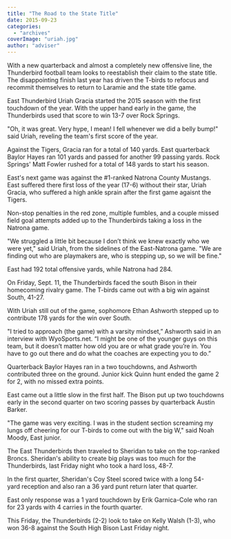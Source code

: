 ```yaml
---
title: "The Road to the State Title"
date: 2015-09-23
categories: 
  - "archives"
coverImage: "uriah.jpg"
author: "adviser"
---
```


With a new quarterback and almost a completely new offensive line, the Thunderbird football team looks to reestablish their claim to the state title. The disappointing finish last year has driven the T-birds to refocus and recommit themselves to return to Laramie and the state title game.

East Thunderbird Uriah Gracia started the 2015 season with the first touchdown of the year. With the upper hand early in the game, the Thunderbirds used that score to win 13-7 over Rock Springs.

"Oh, it was great. Very hype, I mean! I fell whenever we did a belly bump!" said Uriah, reveling the team's first score of the year.

Against the Tigers, Gracia ran for a total of 140 yards. East quarterback Baylor Hayes ran 101 yards and passed for another 99 passing yards. Rock Springs' Matt Fowler rushed for a total of 148 yards to start his season.

East's next game was against the #1-ranked Natrona County Mustangs. East suffered there first loss of the year (17-6) without their star, Uriah Gracia, who suffered a high ankle sprain after the first game agaisnt the Tigers.

Non-stop penalties in the red zone, multiple fumbles, and a couple missed field goal attempts added up to the Thunderbirds taking a loss in the Natrona game.

"We struggled a little bit because I don’t think we knew exactly who we were yet," said Uriah, from the sidelines of the East-Natrona game. "We are finding out who are playmakers are, who is stepping up, so we will be fine."

East had 192 total offensive yards, while Natrona had 284.

On Friday, Sept. 11, the Thunderbirds faced the south Bison in their homecoming rivalry game. The T-birds came out with a big win against South, 41-27.

With Uriah still out of the game, sophomore Ethan Ashworth stepped up to contribute 178 yards for the win over South.

"I tried to approach (the game) with a varsity mindset,” Ashworth said in an interview with WyoSports.net. “I might be one of the younger guys on this team, but it doesn’t matter how old you are or what grade you’re in. You have to go out there and do what the coaches are expecting you to do.”

Quarterback Baylor Hayes ran in a two touchdowns, and Ashworth contributed three on the ground. Junior kick Quinn hunt ended the game 2 for 2, with no missed extra points.

East came out a little slow in the first half. The Bison put up two touchdowns early in the second quarter on two scoring passes by quarterback Austin Barker.

"The game was very exciting. I was in the student section screaming my lungs off cheering for our T-birds to come out with the big W," said Noah Moody, East junior.

The East Thunderbirds then traveled to Sheridan to take on the top-ranked Broncs. Sheridan's ability to create big plays was too much for the Thunderbirds, last Friday night who took a hard loss, 48-7.

In the first quarter, Sheridan's Coy Steel scored twice with a long 54-yard reception and also ran a 36 yard punt return later that quarter.

East only response was a 1 yard touchdown by Erik Garnica-Cole who ran for 23 yards with 4 carries in the fourth quarter.

This Friday, the Thunderbirds (2-2) look to take on Kelly Walsh (1-3), who won 36-8 against the South High Bison Last Friday night.
